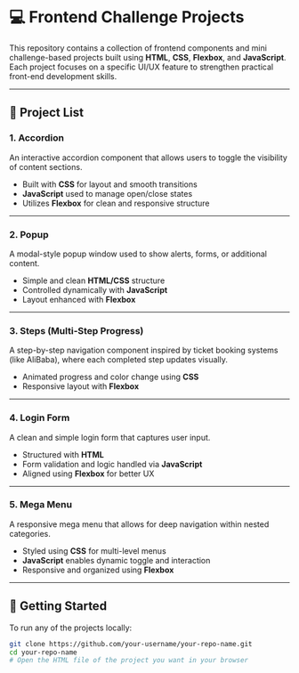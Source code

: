 # 💻 Frontend Challenge Projects

This repository contains a collection of frontend components and mini challenge-based projects built using **HTML**, **CSS**, **Flexbox**, and **JavaScript**. Each project focuses on a specific UI/UX feature to strengthen practical front-end development skills.

---

## 📂 Project List

### 1. Accordion  
An interactive accordion component that allows users to toggle the visibility of content sections.

- Built with **CSS** for layout and smooth transitions  
- **JavaScript** used to manage open/close states  
- Utilizes **Flexbox** for clean and responsive structure  

---

### 2. Popup  
A modal-style popup window used to show alerts, forms, or additional content.

- Simple and clean **HTML/CSS** structure  
- Controlled dynamically with **JavaScript**  
- Layout enhanced with **Flexbox**

---

### 3. Steps (Multi-Step Progress)  
A step-by-step navigation component inspired by ticket booking systems (like AliBaba), where each completed step updates visually.

- Animated progress and color change using **CSS**  
- Responsive layout with **Flexbox**

---

### 4. Login Form  
A clean and simple login form that captures user input.

- Structured with **HTML**  
- Form validation and logic handled via **JavaScript**  
- Aligned using **Flexbox** for better UX

---

### 5. Mega Menu  
A responsive mega menu that allows for deep navigation within nested categories.

- Styled using **CSS** for multi-level menus  
- **JavaScript** enables dynamic toggle and interaction  
- Responsive and organized using **Flexbox**

---

## 🚀 Getting Started

To run any of the projects locally:

```bash
git clone https://github.com/your-username/your-repo-name.git
cd your-repo-name
# Open the HTML file of the project you want in your browser
